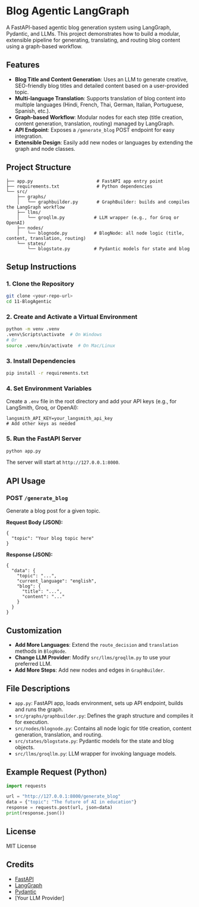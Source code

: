 # Blog Agentic LangGraph

A FastAPI-based agentic blog generation system using LangGraph, Pydantic, and LLMs. This project demonstrates how to build a modular, extensible pipeline for generating, translating, and routing blog content using a graph-based workflow.

## Features
- **Blog Title and Content Generation**: Uses an LLM to generate creative, SEO-friendly blog titles and detailed content based on a user-provided topic.
- **Multi-language Translation**: Supports translation of blog content into multiple languages (Hindi, French, Thai, German, Italian, Portuguese, Spanish, etc.).
- **Graph-based Workflow**: Modular nodes for each step (title creation, content generation, translation, routing) managed by LangGraph.
- **API Endpoint**: Exposes a `/generate_blog` POST endpoint for easy integration.
- **Extensible Design**: Easily add new nodes or languages by extending the graph and node classes.

## Project Structure
```
├── app.py                        # FastAPI app entry point
├── requirements.txt              # Python dependencies
└── src/
    ├── graphs/
    │   └── graphbuilder.py       # GraphBuilder: builds and compiles the LangGraph workflow
    ├── llms/
    │   └── groqllm.py           # LLM wrapper (e.g., for Groq or OpenAI)
    ├── nodes/
    │   └── blognode.py          # BlogNode: all node logic (title, content, translation, routing)
    └── states/
        └── blogstate.py         # Pydantic models for state and blog
```

## Setup Instructions

### 1. Clone the Repository
```sh
git clone <your-repo-url>
cd 11-BlogAgentic
```

### 2. Create and Activate a Virtual Environment
```sh
python -m venv .venv
.venv\Scripts\activate  # On Windows
# Or
source .venv/bin/activate  # On Mac/Linux
```

### 3. Install Dependencies
```sh
pip install -r requirements.txt
```

### 4. Set Environment Variables
Create a `.env` file in the root directory and add your API keys (e.g., for LangSmith, Groq, or OpenAI):
```
langsmith_API_KEY=your_langsmith_api_key
# Add other keys as needed
```

### 5. Run the FastAPI Server
```sh
python app.py
```
The server will start at `http://127.0.0.1:8000`.

## API Usage

### POST `/generate_blog`
Generate a blog post for a given topic.

**Request Body (JSON):**
```
{
  "topic": "Your blog topic here"
}
```

**Response (JSON):**
```
{
  "data": {
    "topic": "...",
    "current_language": "english",
    "blog": {
      "title": "...",
      "content": "..."
    }
  }
}
```

## Customization
- **Add More Languages**: Extend the `route_decision` and `translation` methods in `BlogNode`.
- **Change LLM Provider**: Modify `src/llms/groqllm.py` to use your preferred LLM.
- **Add More Steps**: Add new nodes and edges in `GraphBuilder`.

## File Descriptions
- `app.py`: FastAPI app, loads environment, sets up API endpoint, builds and runs the graph.
- `src/graphs/graphbuilder.py`: Defines the graph structure and compiles it for execution.
- `src/nodes/blognode.py`: Contains all node logic for title creation, content generation, translation, and routing.
- `src/states/blogstate.py`: Pydantic models for the state and blog objects.
- `src/llms/groqllm.py`: LLM wrapper for invoking language models.

## Example Request (Python)
```python
import requests

url = "http://127.0.0.1:8000/generate_blog"
data = {"topic": "The future of AI in education"}
response = requests.post(url, json=data)
print(response.json())
```

## License
MIT License

## Credits
- [FastAPI](https://fastapi.tiangolo.com/)
- [LangGraph](https://github.com/langchain-ai/langgraph)
- [Pydantic](https://docs.pydantic.dev/)
- [Your LLM Provider]
